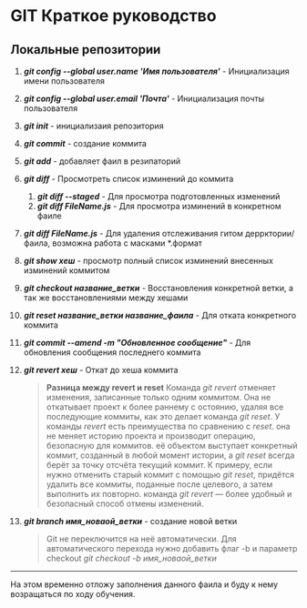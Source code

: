 # GIT Краткое руководство
## Локальные репозитории
1.  ***git config --global user.name 'Имя пользователя'*** - Инициализация имени пользователя
2. ***git config --global user.email 'Почта'*** - Инициализация почты пользователя
3. ***git init*** - инициализаия репозитория
4. ***git commit*** - создание коммита
5. ***git add*** - добавляет фаил в резипаторий
6. ***git diff*** - Просмотреть список изминений до коммита
    1. ***git diff --staged*** - Для просмотра подготовленных изменений
   2. ***git diff FileName.js*** - Для просмотра изминений в конкретном фаиле
7. ***git diff FileName.js*** - Для удаления отслеживания гитом деррктории/ фаила, возможна работа с масками *.формат 
8. ***git show хеш*** - просмотр полный список изминений внесенных изминений коммитом
9. ***git checkout название_ветки*** - Восстановления конкретной ветки, а так же восстановлениями между хешами
10. ***git reset название_ветки название_фаила*** - Для отката конкретного коммита
11. ***git commit --amend -m "Обновленное сообщение"*** - Для обновления сообщения последнего коммита
12. ***git revert хеш*** - Откат до хеша коммита
    >**Разница между revert и reset**
    Команда *git revert* отменяет изменения, записанные только одним коммитом. Она не откатывает проект к более раннему с
    остоянию, удаляя все последующие коммиты, как это делает команда *git reset*.
    У команды *revert* есть преимущества по сравнению с *reset*.
    она не меняет историю проекта и производит операцию, безопасную для коммитов.
    её объектом выступает конкретный коммит, созданный в любой момент истории,
    а *git reset* всегда берёт за точку отсчёта текущий коммит.
    К примеру, если нужно отменить старый коммит с помощью *git reset*,
    придётся удалить все коммиты, поданные после целевого, а затем выполнить их повторно.
    команда *git revert* — более удобный и безопасный способ отмены изменений. 


13. ***git branch имя_новаой_ветки*** - создание новой ветки
    > Git не переключится на неё автоматически. Для автоматического перехода
    > нужно добавить флаг -b и параметр checkout
    > *git checkout -b имя_новаой_ветки*
---
На этом временно отложу заполнения данного фаила и буду к нему возращаться по ходу обучения.